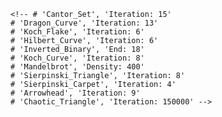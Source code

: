 
    <!-- # 'Cantor_Set', 'Iteration: 15'
    # 'Dragon_Curve', 'Iteration: 13'
    # 'Koch_Flake', 'Iteration: 6'
    # 'Hilbert_Curve', 'Iteration: 6'
    # 'Inverted_Binary', 'End: 18'
    # 'Koch_Curve', 'Iteration: 8'
    # 'Mandelbrot', 'Density: 400'
    # 'Sierpinski_Triangle', 'Iteration: 8'
    # 'Sierpinski_Carpet', 'Iteration: 4'
    # 'Arrowhead', 'Iteration: 9'
    # 'Chaotic_Triangle', 'Iteration: 150000' -->